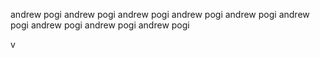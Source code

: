 
andrew pogi
andrew pogi
andrew pogi
andrew pogi
andrew pogi
andrew pogi
andrew pogi
andrew pogi
andrew pogi

v
